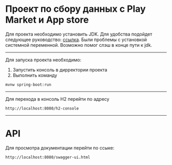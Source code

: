 Проект по сбору данных с Play Market и App store
================================================

Для проекта необходимо установить JDK. Для удобства подойдет следующее 
руководство: [ссылка](https://lumpics.ru/how-to-install-jdk-in-windows-10/). Были проблемы с установкой системной переменной.
Возможно помог слэш в конце пути к jdk.

---

Для запуска проекта необходимо:
1. Запустить консоль в дирректории проекта
2. Выполнить команду
```
mvnw spring-boot:run
```

---

Для перехода в консоль H2 перейти по адресу
```
http://localhost:8080/h2-console
```

---

# API
Для просмотра документации перейти по ссыке:
```
http://localhost:8080/swagger-ui.html
```
